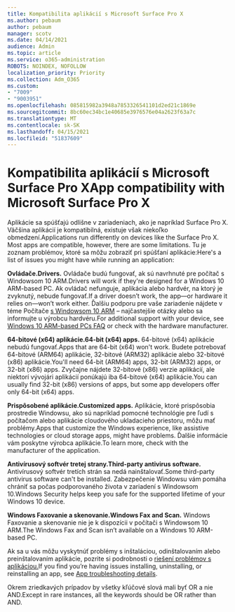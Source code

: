 ```yaml
---
title: Kompatibilita aplikácií s Microsoft Surface Pro X
ms.author: pebaum
author: pebaum
manager: scotv
ms.date: 04/14/2021
audience: Admin
ms.topic: article
ms.service: o365-administration
ROBOTS: NOINDEX, NOFOLLOW
localization_priority: Priority
ms.collection: Adm_O365
ms.custom:
- "7009"
- "9003951"
ms.openlocfilehash: 085815982a3948a7853326541101d2ed21c1869e
ms.sourcegitcommit: 8bc60ec34bc1e40685e3976576e04a2623f63a7c
ms.translationtype: MT
ms.contentlocale: sk-SK
ms.lasthandoff: 04/15/2021
ms.locfileid: "51837609"
---
```

# <a name="app-compatibility-with-microsoft-surface-pro-x"></a><span data-ttu-id="38b05-102">Kompatibilita aplikácií s Microsoft Surface Pro X</span><span class="sxs-lookup"><span data-stu-id="38b05-102">App compatibility with Microsoft Surface Pro X</span></span>

<span data-ttu-id="38b05-103">Aplikácie sa spúšťajú odlišne v zariadeniach, ako je napríklad Surface Pro X. Väčšina aplikácií je kompatibilná, existuje však niekoľko obmedzení.</span><span class="sxs-lookup"><span data-stu-id="38b05-103">Applications run differently on devices like the Surface Pro X. Most apps are compatible, however, there are some limitations.</span></span> <span data-ttu-id="38b05-104">Tu je zoznam problémov, ktoré sa môžu zobraziť pri spúšťaní aplikácie:</span><span class="sxs-lookup"><span data-stu-id="38b05-104">Here's a list of issues you might have while running an application:</span></span> 

<span data-ttu-id="38b05-105">**Ovládače.**</span><span class="sxs-lookup"><span data-stu-id="38b05-105">**Drivers.**</span></span> <span data-ttu-id="38b05-106">Ovládače budú fungovať, ak sú navrhnuté pre počítač s Windowsom 10 ARM.</span><span class="sxs-lookup"><span data-stu-id="38b05-106">Drivers will work if they're designed for a Windows 10 ARM-based PC.</span></span> <span data-ttu-id="38b05-107">Ak ovládač nefunguje, aplikácia alebo hardvér, na ktorý je zvyknutý, nebude fungovať.</span><span class="sxs-lookup"><span data-stu-id="38b05-107">If a driver doesn’t work, the app—or hardware it relies on—won’t work either.</span></span> <span data-ttu-id="38b05-108">Ďalšiu podporu pre vaše zariadenie nájdete v téme Počítače [s Windowsom 10 ARM](https://support.microsoft.com/windows/windows-10-arm-based-pcs-faq-477f51df-2e3b-f68f-31b0-06f5e4f8ebb5) – najčastejšie otázky alebo sa informujte u výrobcu hardvéru.</span><span class="sxs-lookup"><span data-stu-id="38b05-108">For additional support with your device, see [Windows 10 ARM-based PCs FAQ](https://support.microsoft.com/windows/windows-10-arm-based-pcs-faq-477f51df-2e3b-f68f-31b0-06f5e4f8ebb5) or check with the hardware manufacturer.</span></span>

<span data-ttu-id="38b05-109">**64-bitové (x64) aplikácie.**</span><span class="sxs-lookup"><span data-stu-id="38b05-109">**64-bit (x64) apps.**</span></span> <span data-ttu-id="38b05-110">64-bitové (x64) aplikácie nebudú fungovať.</span><span class="sxs-lookup"><span data-stu-id="38b05-110">Apps that are 64-bit (x64) won't work.</span></span> <span data-ttu-id="38b05-111">Budete potrebovať 64-bitové (ARM64) aplikácie, 32-bitové (ARM32) aplikácie alebo 32-bitové (x86) aplikácie.</span><span class="sxs-lookup"><span data-stu-id="38b05-111">You'll need 64-bit (ARM64) apps, 32-bit (ARM32) apps, or 32-bit (x86) apps.</span></span> <span data-ttu-id="38b05-112">Zvyčajne nájdete 32-bitové (x86) verzie aplikácií, ale niektorí vývojári aplikácií ponúkajú iba 64-bitové (x64) aplikácie.</span><span class="sxs-lookup"><span data-stu-id="38b05-112">You can usually find 32-bit (x86) versions of apps, but some app developers offer only 64-bit (x64) apps.</span></span>

<span data-ttu-id="38b05-113">**Prispôsobené aplikácie.**</span><span class="sxs-lookup"><span data-stu-id="38b05-113">**Customized apps.**</span></span> <span data-ttu-id="38b05-114">Aplikácie, ktoré prispôsobia prostredie Windowsu, ako sú napríklad pomocné technológie pre ľudí s počítačom alebo aplikácie cloudového ukladacieho priestoru, môžu mať problémy.</span><span class="sxs-lookup"><span data-stu-id="38b05-114">Apps that customize the Windows experience, like assistive technologies or cloud storage apps, might have problems.</span></span> <span data-ttu-id="38b05-115">Ďalšie informácie vám poskytne výrobca aplikácie.</span><span class="sxs-lookup"><span data-stu-id="38b05-115">To learn more, check with the manufacturer of the application.</span></span>

<span data-ttu-id="38b05-116">**Antivírusový softvér tretej strany.**</span><span class="sxs-lookup"><span data-stu-id="38b05-116">**Third-party antivirus software.**</span></span> <span data-ttu-id="38b05-117">Antivírusový softvér tretích strán sa nedá nainštalovať.</span><span class="sxs-lookup"><span data-stu-id="38b05-117">Some third-party antivirus software can't be installed.</span></span> <span data-ttu-id="38b05-118">Zabezpečenie Windowsu vám pomáha chrániť sa počas podporovaného života v zariadení s Windowsom 10.</span><span class="sxs-lookup"><span data-stu-id="38b05-118">Windows Security helps keep you safe for the supported lifetime of your Windows 10 device.</span></span>

<span data-ttu-id="38b05-119">**Windows Faxovanie a skenovanie.**</span><span class="sxs-lookup"><span data-stu-id="38b05-119">**Windows Fax and Scan.**</span></span> <span data-ttu-id="38b05-120">Windows Faxovanie a skenovanie nie je k dispozícii v počítači s Windowsom 10 ARM.</span><span class="sxs-lookup"><span data-stu-id="38b05-120">The Windows Fax and Scan isn’t available on a Windows 10 ARM-based PC.</span></span>

<span data-ttu-id="38b05-121">Ak sa u vás môžu vyskytnúť problémy s inštaláciou, odinštalovaním alebo preinštalovaním aplikácie, pozrite si podrobnosti o [riešení problémov s aplikáciou.](https://docs.microsoft.com/troubleshoot/mem/intune/troubleshoot-app-install#app-troubleshooting-details)</span><span class="sxs-lookup"><span data-stu-id="38b05-121">If you find you’re having issues installing, uninstalling, or reinstalling an app, see [App troubleshooting details](https://docs.microsoft.com/troubleshoot/mem/intune/troubleshoot-app-install#app-troubleshooting-details).</span></span>

<span data-ttu-id="38b05-122">Okrem zriedkavých prípadov by všetky kľúčové slová mali byť OR a nie AND.</span><span class="sxs-lookup"><span data-stu-id="38b05-122">Except in rare instances, all the keywords should be OR rather than AND.</span></span>
